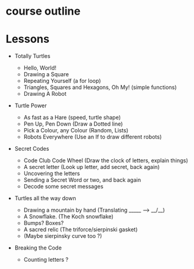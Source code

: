 course outline
==============

# Lessons

* Totally Turtles
    + Hello, World!
    + Drawing a Square
    + Repeating Yourself (a for loop)
    + Triangles, Squares and Hexagons, Oh My! (simple functions)
    + Drawing A Robot

* Turtle Power
    + As fast as a Hare (speed, turtle shape)
    + Pen Up, Pen Down (Draw a Dotted line)
    + Pick a Colour, any Colour (Random, Lists)
    + Robots Everywhere (Use an If to draw different robots)
    
* Secret Codes
    + Code Club Code Wheel (Draw the clock of letters, explain things)
    + A secret letter (Look up letter, add secret, back again) 
    + Uncovering the letters 
    + Sending a Secret Word or two, and back again
    + Decode some secret messages

* Turtles all the way down
    + Drawing a mountain by hand (Translating _____ --> __/\__) 
    + A Snowflake. (The Koch snowflake)
    + Bumps? Boxes? 
    + A sacred relic (The triforce/sierpinski gasket)
    + (Maybe sierpinsky curve too ?)

* Breaking the Code
    + Counting letters ?
